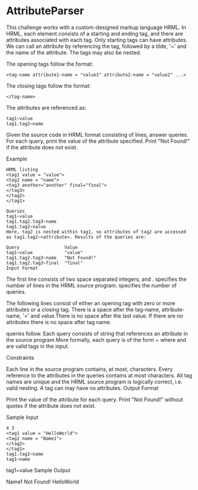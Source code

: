 # AttributeParser

This challenge works with a custom-designed markup language HRML. In HRML, each element consists of a starting and ending tag, and there are attributes associated with each tag. Only starting tags can have attributes. We can call an attribute by referencing the tag, followed by a tilde, '~' and the name of the attribute. The tags may also be nested.

The opening tags follow the format:
```
<tag-name attribute1-name = "value1" attribute2-name = "value2" ...>
```
The closing tags follow the format:
```
</tag-name>
```
The attributes are referenced as:
```
tag1~value  
tag1.tag2~name
```
Given the source code in HRML format consisting of  lines, answer  queries. For each query, print the value of the attribute specified. Print "Not Found!" if the attribute does not exist.

Example
```
HRML listing
<tag1 value = "value">
<tag2 name = "name">
<tag3 another="another" final="final">
</tag3>
</tag2>
</tag1>

Queries
tag1~value
tag1.tag2.tag3~name
tag1.tag2~value
Here, tag2 is nested within tag1, so attributes of tag2 are accessed as tag1.tag2~<attribute>. Results of the queries are:
```
```
Query                 Value
tag1~value            "value"
tag1.tag2.tag3~name   "Not Found!"
tag1.tag2.tag3~final  "final"
Input Format
```
The first line consists of two space separated integers,  and .  specifies the number of lines in the HRML source program.  specifies the number of queries.

The following  lines consist of either an opening tag with zero or more attributes or a closing tag. There is a space after the tag-name, attribute-name, '=' and value.There is no space after the last value. If there are no attributes there is no space after tag name.

 queries follow. Each query consists of string that references an attribute in the source program.More formally, each query is of the form ~ where  and  are valid tags in the input.

Constraints

Each line in the source program contains, at most,  characters.
Every reference to the attributes in the  queries contains at most  characters.
All tag names are unique and the HRML source program is logically correct, i.e. valid nesting.
A tag can may have no attributes.
Output Format

Print the value of the attribute for each query. Print "Not Found!" without quotes if the attribute does not exist.

Sample Input
```
4 3
<tag1 value = "HelloWorld">
<tag2 name = "Name1">
</tag2>
</tag1>
tag1.tag2~name
tag1~name
```
tag1~value
Sample Output

Name1
Not Found!
HelloWorld
